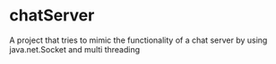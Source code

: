 # chatServer
A project that tries to mimic the functionality of a chat server by using java.net.Socket and multi threading
